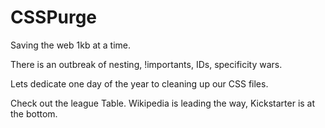 # CSSPurge

Saving the web 1kb at a time. 

There is an outbreak of nesting, !importants, IDs, specificity wars. 

Lets dedicate one day of the year to cleaning up our CSS files.

Check out the league Table. Wikipedia is leading the way, Kickstarter is at the bottom.
